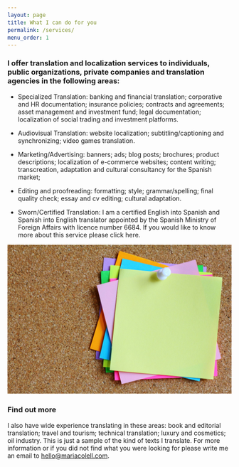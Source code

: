 ```yaml
---
layout: page
title: What I can do for you
permalink: /services/
menu_order: 1
---
```


### I offer translation and localization services to individuals, public organizations, private companies and translation agencies in the following areas:

- Specialized Translation: banking and financial translation; corporative and HR documentation; insurance policies; contracts and agreements; asset management and investment fund; legal documentation; localization of social trading and investment platforms.

- Audiovisual Translation: website localization; subtitling/captioning and synchronizing; video games translation.

- Marketing/Advertising: banners; ads; blog posts; brochures; product descriptions; localization of e-commerce websites; content writing; transcreation, adaptation and cultural consultancy for the Spanish market;

- Editing and proofreading: formatting; style; grammar/spelling; final quality check; essay and cv editing; cultural adaptation.

- Sworn/Certified Translation: I am a certified English into Spanish and Spanish into English translator appointed by the Spanish Ministry of Foreign Affairs with licence number 6684. If you would like to know more about this service please click here.

![A collection of post-it notes](/images/post-its.jpg)

### Find out more

I also have wide experience translating in these areas: book and editorial translation; travel and tourism; technical translation; luxury and cosmetics; oil industry. This is just a sample of the kind of texts I translate. For more information or if you did not find what you were looking for please write me an email to hello@mariacolell.com.

